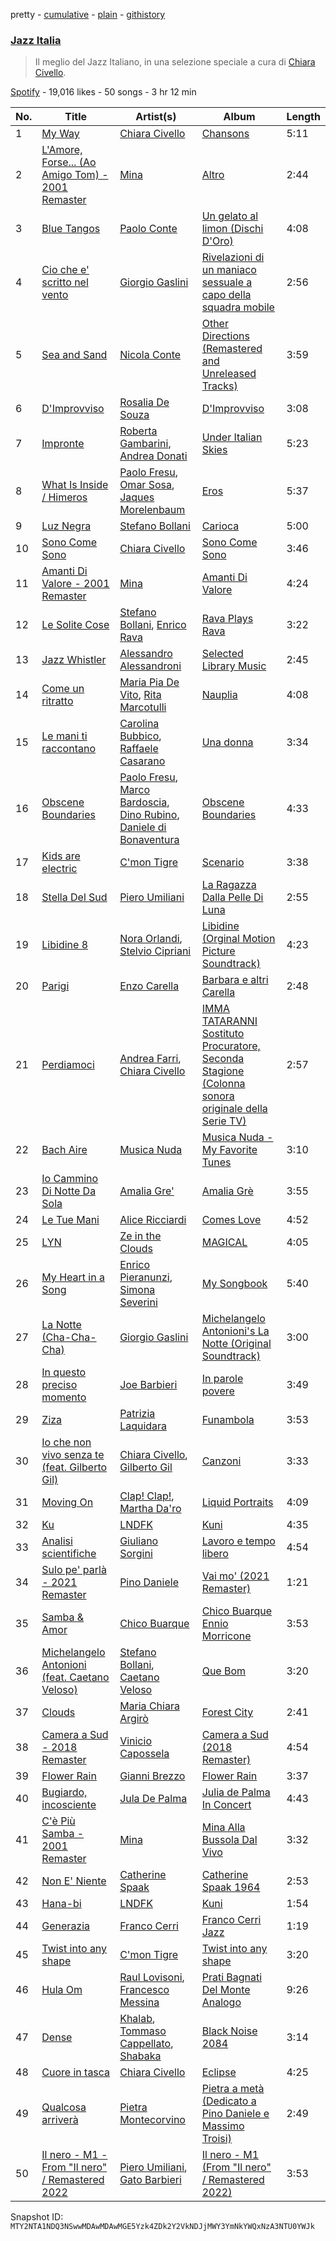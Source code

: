 pretty - [cumulative](/playlists/cumulative/37i9dQZF1DX30D074EWuy7.md) - [plain](/playlists/plain/37i9dQZF1DX30D074EWuy7) - [githistory](https://github.githistory.xyz/mackorone/spotify-playlist-archive/blob/main/playlists/plain/37i9dQZF1DX30D074EWuy7)

### [Jazz Italia](https://open.spotify.com/playlist/37i9dQZF1DX30D074EWuy7)

> Il meglio del Jazz Italiano, in una selezione speciale a cura di <a href="spotify:artist:4kVBW3oggjJ8epz4NWIGfk">Chiara Civello</a>.

[Spotify](https://open.spotify.com/user/spotify) - 19,016 likes - 50 songs - 3 hr 12 min

| No. | Title | Artist(s) | Album | Length |
|---|---|---|---|---|
| 1 | [My Way](https://open.spotify.com/track/3XJC0d3Yo0y17ZtOlOdC3P) | [Chiara Civello](https://open.spotify.com/artist/4kVBW3oggjJ8epz4NWIGfk) | [Chansons](https://open.spotify.com/album/7d6I7tR73f3smXLcKQNgF9) | 5:11 |
| 2 | [L'Amore, Forse..\. \(Ao Amigo Tom\) \- 2001 Remaster](https://open.spotify.com/track/3H3JYGpcMIWzbIbweeRzSC) | [Mina](https://open.spotify.com/artist/3HL1CyOnDLFJo1Rr8YBlKy) | [Altro](https://open.spotify.com/album/61htRVQVo0f4E9Gm9X4do7) | 2:44 |
| 3 | [Blue Tangos](https://open.spotify.com/track/4CTxJoPFfI8okvF8nPdiD6) | [Paolo Conte](https://open.spotify.com/artist/7bAIYB0KGbYXlGbIjyFAcI) | [Un gelato al limon \(Dischi D'Oro\)](https://open.spotify.com/album/3iuH9w9SQFXICFswmaoX8y) | 4:08 |
| 4 | [Cio che e' scritto nel vento](https://open.spotify.com/track/6wCsRchz3850j0GgfXYjrV) | [Giorgio Gaslini](https://open.spotify.com/artist/4Sqn2CbDsOLkRu20ALOnDF) | [Rivelazioni di un maniaco sessuale a capo della squadra mobile](https://open.spotify.com/album/2bu5QRAoFBgSryv8LQODxI) | 2:56 |
| 5 | [Sea and Sand](https://open.spotify.com/track/6SywHlqpazHVFfzw1rAnVz) | [Nicola Conte](https://open.spotify.com/artist/5dUI54FMDxPqaXbNs4kLpB) | [Other Directions \(Remastered and Unreleased Tracks\)](https://open.spotify.com/album/5cKcN1R8UBM5AHySPWAdCQ) | 3:59 |
| 6 | [D'Improvviso](https://open.spotify.com/track/2aco8Ba7NUEtHYRHN3ZhYd) | [Rosalia De Souza](https://open.spotify.com/artist/4UK7ZwlNiYWVFeATAQian1) | [D'Improvviso](https://open.spotify.com/album/5uMkplQohrSjoclLGmLpTe) | 3:08 |
| 7 | [Impronte](https://open.spotify.com/track/6dlMTPMkePiZ4YFn95Tcgv) | [Roberta Gambarini](https://open.spotify.com/artist/5tW1LNzRtpzKpzTK7HAWTS), [Andrea Donati](https://open.spotify.com/artist/0NZCNObxYB5k1IDkSNZyc0) | [Under Italian Skies](https://open.spotify.com/album/5SxQviRKSPWbCJwgTGf737) | 5:23 |
| 8 | [What Is Inside / Himeros](https://open.spotify.com/track/2D6d5d3HMrff4z8sAVHJBr) | [Paolo Fresu](https://open.spotify.com/artist/2qW0CNnmvdEQwiabdareHi), [Omar Sosa](https://open.spotify.com/artist/2zyVwasA2QkaVopBFZ2RfX), [Jaques Morelenbaum](https://open.spotify.com/artist/5QdS83aNvQzKgj43VTdY8d) | [Eros](https://open.spotify.com/album/33etMZVrNXc989ByzH0rlu) | 5:37 |
| 9 | [Luz Negra](https://open.spotify.com/track/24r0Ni7UbWHy69PBOe364Q) | [Stefano Bollani](https://open.spotify.com/artist/6LO13YjxG7x8waq1RGOYI7) | [Carioca](https://open.spotify.com/album/0BcPVNgNrtNtXdBrcz7fAp) | 5:00 |
| 10 | [Sono Come Sono](https://open.spotify.com/track/1F3tfdSF72hS1X3PSrwC5X) | [Chiara Civello](https://open.spotify.com/artist/4kVBW3oggjJ8epz4NWIGfk) | [Sono Come Sono](https://open.spotify.com/album/63VoYQPDzymodlgLyn3SWq) | 3:46 |
| 11 | [Amanti Di Valore \- 2001 Remaster](https://open.spotify.com/track/639VCzKkpuvvm95vYZuTyf) | [Mina](https://open.spotify.com/artist/3HL1CyOnDLFJo1Rr8YBlKy) | [Amanti Di Valore](https://open.spotify.com/album/51z3JDln4n8UxadU0KPgTR) | 4:24 |
| 12 | [Le Solite Cose](https://open.spotify.com/track/0EPjgMUOhFoWDYp5Kau4Fw) | [Stefano Bollani](https://open.spotify.com/artist/6LO13YjxG7x8waq1RGOYI7), [Enrico Rava](https://open.spotify.com/artist/0NLlZlYs28ClkYXasvqmjy) | [Rava Plays Rava](https://open.spotify.com/album/4zNq65EwCEDfs2mTih9bNs) | 3:22 |
| 13 | [Jazz Whistler](https://open.spotify.com/track/2eO48qUibU8IAM4tR51mrV) | [Alessandro Alessandroni](https://open.spotify.com/artist/6NXwJ5CEziDQrfimLpr7gZ) | [Selected Library Music](https://open.spotify.com/album/5LKhJ089woBuOf9e3eRzHC) | 2:45 |
| 14 | [Come un ritratto](https://open.spotify.com/track/1xD323f4XEBlW1lfOeKtts) | [Maria Pia De Vito](https://open.spotify.com/artist/2WdJBOMuv70FribaCLT5vE), [Rita Marcotulli](https://open.spotify.com/artist/1KaiGnVyxEODkywQQBoSZJ) | [Nauplia](https://open.spotify.com/album/0kOi2BR2cvfhtqBi7e7CqR) | 4:08 |
| 15 | [Le mani ti raccontano](https://open.spotify.com/track/4z8g7Q1e5Rb8LwranPMIvA) | [Carolina Bubbico](https://open.spotify.com/artist/0HWrWCAD8nN3DnbR02wVxW), [Raffaele Casarano](https://open.spotify.com/artist/6MnERY0Sy2OLv7YcI43XaB) | [Una donna](https://open.spotify.com/album/673SSPKOImvM3idfEUHpLj) | 3:34 |
| 16 | [Obscene Boundaries](https://open.spotify.com/track/669PLiX7MKEgsEhRikAbTX) | [Paolo Fresu](https://open.spotify.com/artist/2qW0CNnmvdEQwiabdareHi), [Marco Bardoscia](https://open.spotify.com/artist/6nPFcBOpXLW2vzvor5xo6E), [Dino Rubino](https://open.spotify.com/artist/3BatL5ELL5CEN1xjCeDi7S), [Daniele di Bonaventura](https://open.spotify.com/artist/2FfQ9VP66RZxG0lmiMAKT6) | [Obscene Boundaries](https://open.spotify.com/album/2FbEbKrA4TG7dQAo9fK6Im) | 4:33 |
| 17 | [Kids are electric](https://open.spotify.com/track/056cAK9yCGO0dH8qSyzwa9) | [C'mon Tigre](https://open.spotify.com/artist/1ntP294de9KGcB3pTfpGfJ) | [Scenario](https://open.spotify.com/album/05jI23SZkmENSXCPIyJCRu) | 3:38 |
| 18 | [Stella Del Sud](https://open.spotify.com/track/4DkvQdCtKBSPJ8D9O6oP9p) | [Piero Umiliani](https://open.spotify.com/artist/5sD7Cf3SaTVcrg81GQi1Xk) | [La Ragazza Dalla Pelle Di Luna](https://open.spotify.com/album/2Yy70WbCDfjI4yzfska0Yg) | 2:55 |
| 19 | [Libidine 8](https://open.spotify.com/track/3xiZ0cV7Q50inH4RDYHN4m) | [Nora Orlandi](https://open.spotify.com/artist/3p6nLdwfXNkENb2NplCvyv), [Stelvio Cipriani](https://open.spotify.com/artist/32GAlFg8ZU34WZLFjAUAGQ) | [Libidine \(Orginal Motion Picture Soundtrack\)](https://open.spotify.com/album/4FYs2SbGNF8Di9iAedjuml) | 4:23 |
| 20 | [Parigi](https://open.spotify.com/track/36aR1dzH12NKQDeDRSentd) | [Enzo Carella](https://open.spotify.com/artist/5OJ0DNeHpHq7b6fHWRaPp9) | [Barbara e altri Carella](https://open.spotify.com/album/21F0EWtwLcajf9MFKn1Tdo) | 2:48 |
| 21 | [Perdiamoci](https://open.spotify.com/track/6Gl9tNQtgzQwAcFg17KcqA) | [Andrea Farri](https://open.spotify.com/artist/53UG4rUlSm5H3F8C9pXls2), [Chiara Civello](https://open.spotify.com/artist/4kVBW3oggjJ8epz4NWIGfk) | [IMMA TATARANNI Sostituto Procuratore, Seconda Stagione \(Colonna sonora originale della Serie TV\)](https://open.spotify.com/album/73FP2aV57Q08P4HlV2QdYN) | 2:57 |
| 22 | [Bach Aire](https://open.spotify.com/track/0wUKunfyR7JY0fyQ9Iq1wW) | [Musica Nuda](https://open.spotify.com/artist/4SCNBobp8MbdOHco1VRiPc) | [Musica Nuda \- My Favorite Tunes](https://open.spotify.com/album/4r4EAuG5rF6nzJu2haUQQ2) | 3:10 |
| 23 | [Io Cammino Di Notte Da Sola](https://open.spotify.com/track/4XggtZPzgMmc3E66zjXvNU) | [Amalia Gre'](https://open.spotify.com/artist/12uNjzynmyMGS18wFjnsxv) | [Amalia Grè](https://open.spotify.com/album/1id44YJbf1yx3GOKi8Q4VZ) | 3:55 |
| 24 | [Le Tue Mani](https://open.spotify.com/track/497xZ3NsjcAXGs0yx3vs8V) | [Alice Ricciardi](https://open.spotify.com/artist/4PPBw8LWMH9HOTtAnmBzVl) | [Comes Love](https://open.spotify.com/album/5XQ6X5WJEpdst4PFJFEpuS) | 4:52 |
| 25 | [LYN](https://open.spotify.com/track/1VcYoVIyPOJRgy8163bXJR) | [Ze in the Clouds](https://open.spotify.com/artist/5cflBaBT7fUwdCJZgi2ESf) | [MAGICAL](https://open.spotify.com/album/0qDJyxOL6E1J4EoHXMbaOn) | 4:05 |
| 26 | [My Heart in a Song](https://open.spotify.com/track/5PcNrgBKBr1r4NTmTlH5Am) | [Enrico Pieranunzi](https://open.spotify.com/artist/5vACdMa2kY7jHnlJwqYRKP), [Simona Severini](https://open.spotify.com/artist/7svwx5ZfrR3TUQbGds1F5l) | [My Songbook](https://open.spotify.com/album/3i04DEvKjsJQSJahI2jW9E) | 5:40 |
| 27 | [La Notte \(Cha\-Cha\-Cha\)](https://open.spotify.com/track/7a2gFY11mdJl2C0lXsSKVw) | [Giorgio Gaslini](https://open.spotify.com/artist/4Sqn2CbDsOLkRu20ALOnDF) | [Michelangelo Antonioni's La Notte \(Original Soundtrack\)](https://open.spotify.com/album/5lbHc5PRCrpfDpve9AgIBY) | 3:00 |
| 28 | [In questo preciso momento](https://open.spotify.com/track/4texReLtnHjPKT5bgLFrp0) | [Joe Barbieri](https://open.spotify.com/artist/70S7xGDXv69V2vUv3z1PeT) | [In parole povere](https://open.spotify.com/album/7rW09Tz4zro12zRrpqIwli) | 3:49 |
| 29 | [Ziza](https://open.spotify.com/track/2jFUhbdMvf2BHxq6DyjBvW) | [Patrizia Laquidara](https://open.spotify.com/artist/4KlpFEaCAxO1NYQPFqsQp9) | [Funambola](https://open.spotify.com/album/6oEuYdTkjyGUHkCiQxCbXx) | 3:53 |
| 30 | [Io che non vivo senza te \(feat\. Gilberto Gil\)](https://open.spotify.com/track/02CCbavXk0pp1yRPFJ9YzM) | [Chiara Civello](https://open.spotify.com/artist/4kVBW3oggjJ8epz4NWIGfk), [Gilberto Gil](https://open.spotify.com/artist/7oEkUINVIj1Nr3Wnj8tzqr) | [Canzoni](https://open.spotify.com/album/29rET50syooPhPiSQeYo3L) | 3:33 |
| 31 | [Moving On](https://open.spotify.com/track/24jQYMpwrraSLf6TfE2K0U) | [Clap! Clap!](https://open.spotify.com/artist/4o6gglPeg2GgT0FYDtzFeF), [Martha Da'ro](https://open.spotify.com/artist/312xfcd1WbKDhBnqPxjXVl) | [Liquid Portraits](https://open.spotify.com/album/19uGXP6YaIElZQ08aNLJwS) | 4:09 |
| 32 | [Ku](https://open.spotify.com/track/35Lf2OYrSXe4Dquhd87Djh) | [LNDFK](https://open.spotify.com/artist/2PyFLSnE2J670nBHdmwil4) | [Kuni](https://open.spotify.com/album/40dfgXsb0aemwlP10pfGCx) | 4:35 |
| 33 | [Analisi scientifiche](https://open.spotify.com/track/6vN0AqD9Zk4uolNlCRufxQ) | [Giuliano Sorgini](https://open.spotify.com/artist/7Kmplk6Rgd6m2JgwUoESRX) | [Lavoro e tempo libero](https://open.spotify.com/album/5VWALGguSmp9l3FN2BWcNP) | 4:54 |
| 34 | [Sulo pe' parlà \- 2021 Remaster](https://open.spotify.com/track/3fHlklHoNKCFSUSvHLpygd) | [Pino Daniele](https://open.spotify.com/artist/2eFv7NVs8R6Go7msuqikeg) | [Vai mo' \(2021 Remaster\)](https://open.spotify.com/album/337FIRdreM3p4irs8hrMsX) | 1:21 |
| 35 | [Samba & Amor](https://open.spotify.com/track/1cIgUZK3ADlx5WcfBf4EMY) | [Chico Buarque](https://open.spotify.com/artist/6tOsSffQQIXmK8TqsDck8t) | [Chico Buarque Ennio Morricone](https://open.spotify.com/album/32aYHXcg8Q4OAtjfuxwg83) | 3:53 |
| 36 | [Michelangelo Antonioni \(feat\. Caetano Veloso\)](https://open.spotify.com/track/09AVoedIvM5WqdJA2j4tIb) | [Stefano Bollani](https://open.spotify.com/artist/6LO13YjxG7x8waq1RGOYI7), [Caetano Veloso](https://open.spotify.com/artist/7HGNYPmbDrMkylWqeFCOIQ) | [Que Bom](https://open.spotify.com/album/5026kdJj7O7U2ucEbJQ2LT) | 3:20 |
| 37 | [Clouds](https://open.spotify.com/track/3ykJNweqsA0sc4d8Hje06f) | [Maria Chiara Argirò](https://open.spotify.com/artist/2uz9ERD3U5c4F2CZDS0mzb) | [Forest City](https://open.spotify.com/album/0mZ8l9nfp2koUm8sPW0mq9) | 2:41 |
| 38 | [Camera a Sud \- 2018 Remaster](https://open.spotify.com/track/0YwcpthFw2hWpYPIE3roOv) | [Vinicio Capossela](https://open.spotify.com/artist/6FlxhoUGATC40TALMesaFM) | [Camera a Sud \(2018 Remaster\)](https://open.spotify.com/album/2f8SLeDZiYXe4X9N9sRfQO) | 4:54 |
| 39 | [Flower Rain](https://open.spotify.com/track/0SU43DECmSUO69rHLok0Nv) | [Gianni Brezzo](https://open.spotify.com/artist/3JJR0ExBP5G8uyhcViM14W) | [Flower Rain](https://open.spotify.com/album/7AGOQzjucZUSYpaojAG0HY) | 3:37 |
| 40 | [Bugiardo, incosciente](https://open.spotify.com/track/3DXgG3Nncn1x9qrpZHZl0V) | [Jula De Palma](https://open.spotify.com/artist/5lW8wX7Dvny7gTTfql8755) | [Julia de Palma In Concert](https://open.spotify.com/album/3Jwv7FkYyegDB5Pl6V8pQL) | 4:43 |
| 41 | [C'è Più Samba \- 2001 Remaster](https://open.spotify.com/track/6l3rdwqA67H4aEvlW4Nxc2) | [Mina](https://open.spotify.com/artist/3HL1CyOnDLFJo1Rr8YBlKy) | [Mina Alla Bussola Dal Vivo](https://open.spotify.com/album/62GEeqP3R7TaeP1knNwauP) | 3:32 |
| 42 | [Non E' Niente](https://open.spotify.com/track/4j8dq61rjRRM5tIhQqrZDv) | [Catherine Spaak](https://open.spotify.com/artist/0GBQEo1KqJaRlPqO1UMLh2) | [Catherine Spaak 1964](https://open.spotify.com/album/55sUHv575CDZF2rOFpuLYF) | 2:53 |
| 43 | [Hana\-bi](https://open.spotify.com/track/0905xQkLbHlEl2ThjXUcth) | [LNDFK](https://open.spotify.com/artist/2PyFLSnE2J670nBHdmwil4) | [Kuni](https://open.spotify.com/album/40dfgXsb0aemwlP10pfGCx) | 1:54 |
| 44 | [Generazia](https://open.spotify.com/track/2KWRSw7WgfSNcdiEWM8Q72) | [Franco Cerri](https://open.spotify.com/artist/1kk5a0EzDK5su94EBYUKPw) | [Franco Cerri Jazz](https://open.spotify.com/album/4VphmaeJQ8CAbRMRz9QDA8) | 1:19 |
| 45 | [Twist into any shape](https://open.spotify.com/track/5PfkURlOCU3WOcwvXri6B3) | [C'mon Tigre](https://open.spotify.com/artist/1ntP294de9KGcB3pTfpGfJ) | [Twist into any shape](https://open.spotify.com/album/54IB25ZxxXA0vCBicZKc5j) | 3:20 |
| 46 | [Hula Om](https://open.spotify.com/track/1xBke1qBIpQHmM9q3hKemz) | [Raul Lovisoni](https://open.spotify.com/artist/14c03pepaaW7MNk7D5LG48), [Francesco Messina](https://open.spotify.com/artist/0z1i074D0xFtfxWLgZ3sGj) | [Prati Bagnati Del Monte Analogo](https://open.spotify.com/album/61B1GQvwCDsQMEP6yaySOB) | 9:26 |
| 47 | [Dense](https://open.spotify.com/track/5b8NRWfkmAddnuLRR2cQX6) | [Khalab](https://open.spotify.com/artist/7y31SHFbPMfSy2pJbeYQI3), [Tommaso Cappellato](https://open.spotify.com/artist/5xu6nwws5Wrbd5TayescJ2), [Shabaka](https://open.spotify.com/artist/6ywMpa6AmGJpV5Sbyy58Js) | [Black Noise 2084](https://open.spotify.com/album/0EsSqCtIP6bmOAMalHNNgw) | 3:14 |
| 48 | [Cuore in tasca](https://open.spotify.com/track/1zmMID6WpD1RB6BuyVGBxs) | [Chiara Civello](https://open.spotify.com/artist/4kVBW3oggjJ8epz4NWIGfk) | [Eclipse](https://open.spotify.com/album/1Qin2IvNiligQet7TAhnJZ) | 4:25 |
| 49 | [Qualcosa arriverà](https://open.spotify.com/track/5ceuMI84KjZqURwp34pXI6) | [Pietra Montecorvino](https://open.spotify.com/artist/51i8FQgii2TZTaQiV1nXbw) | [Pietra a metà \(Dedicato a Pino Daniele e Massimo Troisi\)](https://open.spotify.com/album/6Qd9rrboJQk988S14OHvqG) | 2:49 |
| 50 | [Il nero \- M1 \- From "Il nero" / Remastered 2022](https://open.spotify.com/track/1X59Vwv2aEiZWlAJ2UMRkK) | [Piero Umiliani](https://open.spotify.com/artist/5sD7Cf3SaTVcrg81GQi1Xk), [Gato Barbieri](https://open.spotify.com/artist/7dXBi98p0mN5JCpBnU0XEm) | [Il nero \- M1 \(From "Il nero" / Remastered 2022\)](https://open.spotify.com/album/10t6anSBCxBVZMSPK5bPk9) | 3:53 |

Snapshot ID: `MTY2NTA1NDQ3NSwwMDAwMDAwMGE5Yzk4ZDk2Y2VkNDJjMWY3YmNkYWQxNzA3NTU0YWJk`
